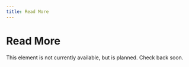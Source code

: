 ```yaml
---
title: Read More
---
```


# Read More

This element is not currently available, but is planned. Check back soon. 